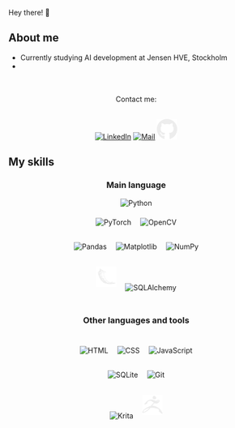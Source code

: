 Hey there! 👋

<!---
Lindayh/Lindayh is a ✨ special ✨ repository because its `README.md` (this file) appears on your GitHub profile.
You can click the Preview link to take a look at your changes.
--->

## About me 

- Currently studying AI development at Jensen HVE, Stockholm
- 

  <br>
  <br>

  <div align="center">
  Contact me:<br><br>
    
  <a href="https://www.linkedin.com/in/foglilinda/" target="_blank"><img src="https://upload.wikimedia.org/wikipedia/commons/f/f8/LinkedIn_icon_circle.svg" alt="LinkedIn" style="height:40px;"></a>
  <a href="mailto:foglilinda@gmail.com" target="_blank"><img src="https://cdn0.iconfinder.com/data/icons/material-circle-apps/512/icon-email-material-design-512.png" alt="Mail" style="height:40px;"></a>
  <a href="https://github.com/Lindayh" target="_blank"><img src="svg/GitHub-Logo.wine.svg" alt="GitHub" style="height:40px;"></a>
  
  </div>

## My skills
<div align="center">

<!--
  ![Python](https://img.shields.io/badge/-Python-gold?logo=python) <br>
  ![Pandas](https://img.shields.io/badge/-Pandas-midnightblue?logo=pandas)
  ![Matplotlib](https://img.shields.io/badge/-Matplotlib-midnightblue?logo=https://cdn.jsdelivr.net/gh/devicons/devicon@latest/icons/pandas/pandas-original.svg)
  ![HTML](https://img.shields.io/badge/-HTML-royalblue?logo=html5)
  ![CSS](https://img.shields.io/badge/-CSS-darkred?logo=css3)
  ![JavaScript](https://img.shields.io/badge/-JavaScript-darkred?logo=JavaScript)
-->

### Main language

<img src="https://cdn.jsdelivr.net/gh/devicons/devicon@latest/icons/python/python-original.svg" alt="Python" style="height:65px" title="Python"><br>

<!-- <div style="display:flex; flex-direction: row; justify-content: center;">
<figure>
<img src="https://cdn.jsdelivr.net/gh/devicons/devicon@latest/icons/pytorch/pytorch-original.svg" alt="PyTorch" style="height:40px; padding:7px" title="PyTorch">
<figcaption>PyTorch</figcaption>
</figure>
<figure>
<img src="https://cdn.jsdelivr.net/gh/devicons/devicon@latest/icons/opencv/opencv-original.svg" alt="OpenCV" style="height:40px; padding:7px" title="OpenCV">
<figcaption>OpenCV</figcaption>
</figure>
</div> -->

<!-- ML -->
<img src="https://cdn.jsdelivr.net/gh/devicons/devicon@latest/icons/pytorch/pytorch-original.svg" alt="PyTorch" style="height:40px; padding:7px" title="PyTorch">
<img src="https://cdn.jsdelivr.net/gh/devicons/devicon@latest/icons/opencv/opencv-original.svg" alt="OpenCV" style="height:40px; padding:7px" title="OpenCV">
<br>
<br>

<!-- Data Visualization -->
<img src="https://cdn.jsdelivr.net/gh/devicons/devicon@latest/icons/pandas/pandas-original.svg" alt="Pandas" style="height:40px; padding:7px;" title="Pandas">
<img src="https://cdn.jsdelivr.net/gh/devicons/devicon@latest/icons/matplotlib/matplotlib-original.svg" alt="Matplotlib" style="height:40px; padding:7px;" title="Matplotlib">
<img src="https://cdn.jsdelivr.net/gh/devicons/devicon@latest/icons/numpy/numpy-original.svg" alt="NumPy" style="height:40px; padding:7px;" title="NumPy">
<br>
<br>

<!-- Backend -->
<img src="svg/flask-original.svg" alt="Flask" style="height:40px; padding:7px;" title="Flask">
<img src="https://cdn.jsdelivr.net/gh/devicons/devicon@latest/icons/sqlalchemy/sqlalchemy-original.svg" alt="SQLAlchemy" style="height:40px; padding:7px;" title="SQLALchemy">
<!-- <img src="" alt="" style="height:40px; padding:7px;" title=""> -->
<br>
<br>

### Other languages and tools
<br>
<img src="https://cdn.jsdelivr.net/gh/devicons/devicon@latest/icons/html5/html5-plain-wordmark.svg" alt="HTML" style="height:40px; padding:7px;" title="HTML">
<img src="https://cdn.jsdelivr.net/gh/devicons/devicon@latest/icons/css3/css3-plain-wordmark.svg" alt="CSS" style="height:40px; padding:7px;" title="CSS">
<img src="https://cdn.jsdelivr.net/gh/devicons/devicon@latest/icons/javascript/javascript-original.svg" alt="JavaScript" style="height:40px; padding:7px;" title="JavaScript">
<br><br>
<img src="https://cdn.jsdelivr.net/gh/devicons/devicon@latest/icons/sqlite/sqlite-original.svg" alt="SQLite" style="height:40px; padding:7px;" title="SQLite">
<img src="https://cdn.jsdelivr.net/gh/devicons/devicon@latest/icons/git/git-original.svg" alt="Git" style="height:40px; padding:7px;" title="Git">
<br><br>
<img src="https://upload.wikimedia.org/wikipedia/commons/3/31/Calligra_Krita_icon.svg" alt="Krita" style="height:40px; padding:7px;" title="Krita">
<img src="svg/zbrush.svg" alt="ZBrush" style="height:40px; padding:7px;" title="ZBrush">
<!-- <img src="" alt="" style="height:40px; padding:7px;" title=""> -->


</div>
